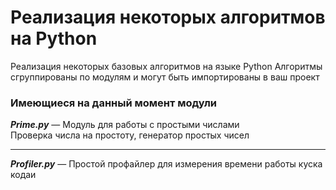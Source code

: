 # Реализация некоторых алгоритмов на Python

Реализация некоторых базовых алгоритмов на языке Python
Алгоритмы сгруппированы по модулям и могут быть импортированы в ваш проект

### Имеющиеся на данный момент модули
***Prime.py*** &mdash; Модуль для работы с простыми числами<br/>
Проверка числа на простоту, генератор простых чисел
***
***Profiler.py*** &mdash; Простой профайлер для измерения времени работы куска кодаи
